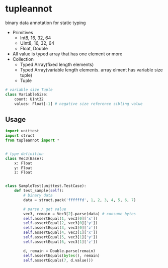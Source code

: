 # tupleannot

binary data annotation for static typing

* Primitives
  * Int8, 16, 32, 64
  * UInt8, 16, 32, 64
  * Float, Double
* All value is typed array that has one element or more
* Collection
  * Typed Array(fixed length elements)
  * Typed Array(variable length elements. array elment has variable size tuple)
  * Tuple

```python
# variable size Tuple
class VariableSize:
    count: UInt32
    values: Float[-1] # negative size reference sibling value
```

## Usage

```python
import unittest
import struct
from tupleannot import *


# type definition
class Vec3(Base):
    x: Float
    y: Float
    z: Float


class SampleTest(unittest.TestCase):
    def test_sample(self):
        # binary data
        data = struct.pack('ffffffd', 1, 2, 3, 4, 5, 6, 7)

        # parse / get value
        vec3, remain = Vec3[2].parse(data) # consume bytes
        self.assertEqual(1, vec3[0]['x'])
        self.assertEqual(2, vec3[0]['y'])
        self.assertEqual(3, vec3[0]['z'])
        self.assertEqual(4, vec3[1]['x'])
        self.assertEqual(5, vec3[1]['y'])
        self.assertEqual(6, vec3[1]['z'])

        d, remain = Double.parse(remain)
        self.assertEquals(bytes(), remain)
        self.assertEquals(7, d.value())
```
